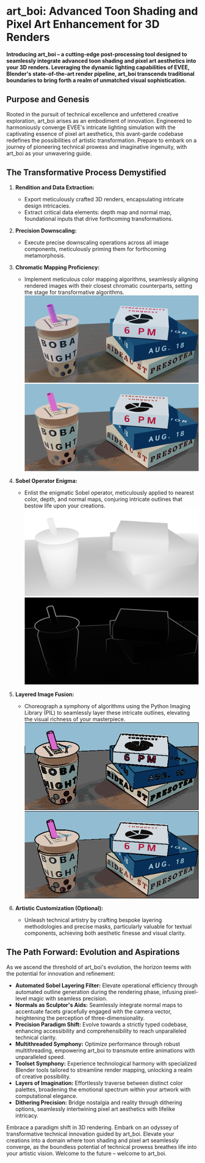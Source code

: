 # art_boi: Advanced Toon Shading and Pixel Art Enhancement for 3D Renders

**Introducing art_boi – a cutting-edge post-processing tool designed to seamlessly integrate advanced toon shading and pixel art aesthetics into your 3D renders. Leveraging the dynamic lighting capabilities of EVEE, Blender's state-of-the-art render pipeline, art_boi transcends traditional boundaries to bring forth a realm of unmatched visual sophistication.**

## Purpose and Genesis

Rooted in the pursuit of technical excellence and unfettered creative exploration, art_boi arises as an embodiment of innovation. Engineered to harmoniously converge EVEE's intricate lighting simulation with the captivating essence of pixel art aesthetics, this avant-garde codebase redefines the possibilities of artistic transformation. Prepare to embark on a journey of pioneering technical prowess and imaginative ingenuity, with art_boi as your unwavering guide.

## The Transformative Process Demystified

1. **Rendition and Data Extraction:**
   - Export meticulously crafted 3D renders, encapsulating intricate design intricacies.
   - Extract critical data elements: depth map and normal map, foundational inputs that drive forthcoming transformations.

2. **Precision Downscaling:**
   - Execute precise downscaling operations across all image components, meticulously priming them for forthcoming metamorphosis.

3. **Chromatic Mapping Proficiency:**
   - Implement meticulous color mapping algorithms, seamlessly aligning rendered images with their closest chromatic counterparts, setting the stage for transformative algorithms.
![Render image](res/test_render.png)
![Colour mapped render](res/output_colour_mapped.png)

4. **Sobel Operator Enigma:**
   - Enlist the enigmatic Sobel operator, meticulously applied to nearest color, depth, and normal maps, conjuring intricate outlines that bestow life upon your creations.
![Depth map](res/depth.png)
![Sobel effect](res/output_depth_sobel.png)

1. **Layered Image Fusion:**
   - Choreograph a symphony of algorithms using the Python Imaging Library (PIL) to seamlessly layer these intricate outlines, elevating the visual richness of your masterpiece.
![Example_1](res/output_1.png)
![Example_2](res/output_2.png)

1. **Artistic Customization (Optional):**
   - Unleash technical artistry by crafting bespoke layering methodologies and precise masks, particularly valuable for textual components, achieving both aesthetic finesse and visual clarity.

## The Path Forward: Evolution and Aspirations

As we ascend the threshold of art_boi's evolution, the horizon teems with the potential for innovation and refinement:

- **Automated Sobel Layering Filter:** Elevate operational efficiency through automated outline generation during the rendering phase, infusing pixel-level magic with seamless precision.
- **Normals as Sculptor's Aids:** Seamlessly integrate normal maps to accentuate facets gracefully engaged with the camera vector, heightening the perception of three-dimensionality.
- **Precision Paradigm Shift:** Evolve towards a strictly typed codebase, enhancing accessibility and comprehensibility to reach unparalleled technical clarity.
- **Multithreaded Symphony:** Optimize performance through robust multithreading, empowering art_boi to transmute entire animations with unparalleled speed.
- **Toolset Symphony:** Experience technological harmony with specialized Blender tools tailored to streamline render mapping, unlocking a realm of creative possibility.
- **Layers of Imagination:** Effortlessly traverse between distinct color palettes, broadening the emotional spectrum within your artwork with computational elegance.
- **Dithering Precision:** Bridge nostalgia and reality through dithering options, seamlessly intertwining pixel art aesthetics with lifelike intricacy.

Embrace a paradigm shift in 3D rendering. Embark on an odyssey of transformative technical innovation guided by art_boi. Elevate your creations into a domain where toon shading and pixel art seamlessly converge, as the boundless potential of technical prowess breathes life into your artistic vision. Welcome to the future – welcome to art_boi.
